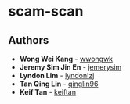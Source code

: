 # scam-scan


## Authors
* **Wong Wei Kang** - [wwongwk](https://github.com/wwongwk)
* **Jeremy Sim Jin En** - [jemerysim](https://github.com/jemerysim)
* **Lyndon Lim** - [lyndonlzj](https://github.com/lyndonlzj)
* **Tan Qing Lin** - [qinglin96](https://github.com/qinglin96)
* **Keif Tan** - [keiftan](https://github.com/keiftan)
